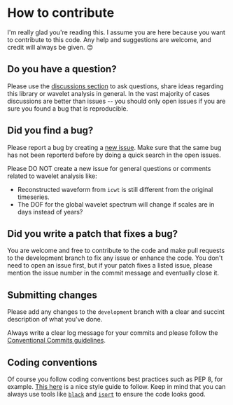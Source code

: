 # How to contribute

I'm really glad you're reading this. I assume you are here because you want to contribute to this code. Any help and suggestions are welcome, and credit will always be given. 😊


## Do you have a question?

Please use the [discussions section](https://github.com/regeirk/pycwt/discussions) to ask questions, share ideas regarding this library or wavelet analysis in general. In the vast majority of cases discussions are better than issues -- you should only open issues if you are sure you found a bug that is reproducible.


## Did you find a bug?

Please report a bug by creating a [new issue](https://github.com/regeirk/pycwt/issues). Make sure that the same bug has not been reporterd before by doing a quick search in the open issues.

Please DO NOT create a new issue for general questions or comments related to wavelet analysis like:

- Reconstructed waveform from `icwt` is still different from the original timeseries.
- The DOF for the global wavelet spectrum will change if scales are in days instead of years?


## Did you write a patch that fixes a bug?

You are welcome and free to contribute to the code and make pull requests to the development branch to fix any issue or enhance the code. You don't need to open an issue first, but if your patch fixes a listed issue, please mention the issue number in the commit message and eventually close it.


## Submitting changes

Please add any changes to the `development` branch with a clear and succint description of what you've done.

Always write a clear log message for your commits and please follow the [Conventional Commits guidelines](https://www.conventionalcommits.org/).


Coding conventions
------------------

Of course you follow coding conventions best practices such as PEP 8, for example. [This here](https://numpydoc.readthedocs.io/en/latest/format.html) is a nice style guide to follow. Keep in mind that you can always use tools like [`black`](https://black.readthedocs.io) and [`isort`](https://isort.readthedocs.io) to ensure the code looks good.
